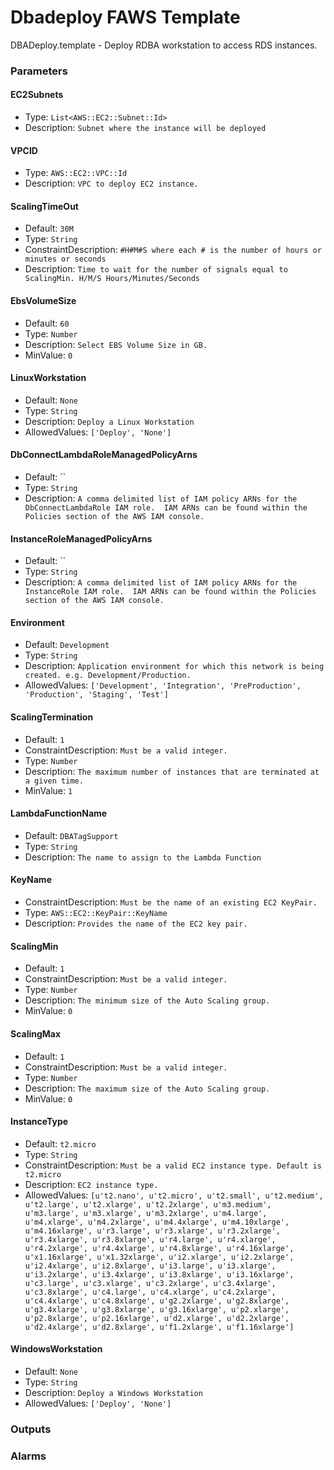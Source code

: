 Dbadeploy FAWS Template
=======================
DBADeploy.template - Deploy RDBA workstation to access RDS instances.
### Parameters

#### EC2Subnets
- Type: `List<AWS::EC2::Subnet::Id>`
- Description: `Subnet where the instance will be deployed`

#### VPCID
- Type: `AWS::EC2::VPC::Id`
- Description: `VPC to deploy EC2 instance.`

#### ScalingTimeOut
- Default: `30M`
- Type: `String`
- ConstraintDescription: `#H#M#S where each # is the number of hours or minutes or seconds`
- Description: `Time to wait for the number of signals equal to ScalingMin. H/M/S Hours/Minutes/Seconds`

#### EbsVolumeSize
- Default: `60`
- Type: `Number`
- Description: `Select EBS Volume Size in GB.`
- MinValue: `0`

#### LinuxWorkstation
- Default: `None`
- Type: `String`
- Description: `Deploy a Linux Workstation`
- AllowedValues: `['Deploy', 'None']`

#### DbConnectLambdaRoleManagedPolicyArns
- Default: ``
- Type: `String`
- Description: `A comma delimited list of IAM policy ARNs for the DbConnectLambdaRole IAM role.  IAM ARNs can be found within the Policies section of the AWS IAM console.`

#### InstanceRoleManagedPolicyArns
- Default: ``
- Type: `String`
- Description: `A comma delimited list of IAM policy ARNs for the InstanceRole IAM role.  IAM ARNs can be found within the Policies section of the AWS IAM console.`

#### Environment
- Default: `Development`
- Type: `String`
- Description: `Application environment for which this network is being created. e.g. Development/Production.`
- AllowedValues: `['Development', 'Integration', 'PreProduction', 'Production', 'Staging', 'Test']`

#### ScalingTermination
- Default: `1`
- ConstraintDescription: `Must be a valid integer.`
- Type: `Number`
- Description: `The maximum number of instances that are terminated at a given time.`
- MinValue: `1`

#### LambdaFunctionName
- Default: `DBATagSupport`
- Type: `String`
- Description: `The name to assign to the Lambda Function`

#### KeyName
- ConstraintDescription: `Must be the name of an existing EC2 KeyPair.`
- Type: `AWS::EC2::KeyPair::KeyName`
- Description: `Provides the name of the EC2 key pair.`

#### ScalingMin
- Default: `1`
- ConstraintDescription: `Must be a valid integer.`
- Type: `Number`
- Description: `The minimum size of the Auto Scaling group.`
- MinValue: `0`

#### ScalingMax
- Default: `1`
- ConstraintDescription: `Must be a valid integer.`
- Type: `Number`
- Description: `The maximum size of the Auto Scaling group.`
- MinValue: `0`

#### InstanceType
- Default: `t2.micro`
- Type: `String`
- ConstraintDescription: `Must be a valid EC2 instance type. Default is t2.micro`
- Description: `EC2 instance type.`
- AllowedValues: `[u't2.nano', u't2.micro', u't2.small', u't2.medium', u't2.large', u't2.xlarge', u't2.2xlarge', u'm3.medium', u'm3.large', u'm3.xlarge', u'm3.2xlarge', u'm4.large', u'm4.xlarge', u'm4.2xlarge', u'm4.4xlarge', u'm4.10xlarge', u'm4.16xlarge', u'r3.large', u'r3.xlarge', u'r3.2xlarge', u'r3.4xlarge', u'r3.8xlarge', u'r4.large', u'r4.xlarge', u'r4.2xlarge', u'r4.4xlarge', u'r4.8xlarge', u'r4.16xlarge', u'x1.16xlarge', u'x1.32xlarge', u'i2.xlarge', u'i2.2xlarge', u'i2.4xlarge', u'i2.8xlarge', u'i3.large', u'i3.xlarge', u'i3.2xlarge', u'i3.4xlarge', u'i3.8xlarge', u'i3.16xlarge', u'c3.large', u'c3.xlarge', u'c3.2xlarge', u'c3.4xlarge', u'c3.8xlarge', u'c4.large', u'c4.xlarge', u'c4.2xlarge', u'c4.4xlarge', u'c4.8xlarge', u'g2.2xlarge', u'g2.8xlarge', u'g3.4xlarge', u'g3.8xlarge', u'g3.16xlarge', u'p2.xlarge', u'p2.8xlarge', u'p2.16xlarge', u'd2.xlarge', u'd2.2xlarge', u'd2.4xlarge', u'd2.8xlarge', u'f1.2xlarge', u'f1.16xlarge']`

#### WindowsWorkstation
- Default: `None`
- Type: `String`
- Description: `Deploy a Windows Workstation`
- AllowedValues: `['Deploy', 'None']`

### Outputs

### Alarms